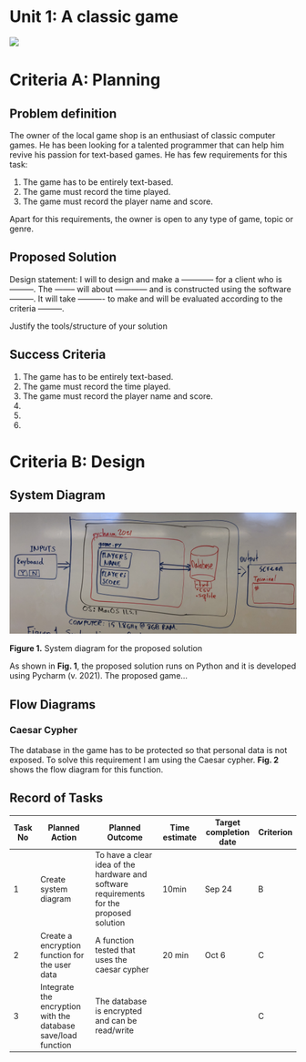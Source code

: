 # Unit 1: A classic game 
![](game.gif)

# Criteria A: Planning

## Problem definition

The owner of the local game shop is an enthusiast of classic computer games. He has been looking for a talented programmer that can help him revive his passion for text-based games. He has few requirements for this task:

1. The game has to be entirely text-based.
2. The game must record the time played.
3. The game must record the player name and score.

Apart for this requirements, the owner is open to any type of game, topic or genre.

## Proposed Solution

Design statement:
I will to design and make a ———— for a client who is ———. The ——– will about ———— and is constructed using the software ———. It will take  ———- to make and will be evaluated according to the criteria ———.

Justify the tools/structure of your solution

## Success Criteria
1. The game has to be entirely text-based.
2. The game must record the time played.
3. The game must record the player name and score.
4.
5.
6.

# Criteria B: Design

## System Diagram
![](IMG_0153.jpg)

**Figure 1.** System diagram for the proposed solution

As shown in **Fig. 1**, the proposed solution runs on Python and it is developed using Pycharm (v. 2021). The proposed game...

## Flow Diagrams

### Caesar Cypher

The database in the game has to be protected so that personal data is not exposed. To solve this requirement I am using the Caesar cypher. **Fig. 2**
shows the flow diagram for this function.


## Record of Tasks
| Task No | Planned Action                                                | Planned Outcome                                                                          | Time estimate | Target completion date | Criterion |
|---------|---------------------------------------------------------------|------------------------------------------------------------------------------------------|---------------|------------------------|-----------|
| 1       | Create system diagram                                         | To have a clear idea of the hardware and software requirements for the proposed solution | 10min         | Sep 24                 | B         |
| 2       | Create a encryption function for the user data                | A function tested that uses the caesar cypher                                            | 20 min        | Oct 6                  | C         |
| 3       | Integrate the encryption with the database save/load function | The database is encrypted and can be read/write                                          |               |                        | C         |
